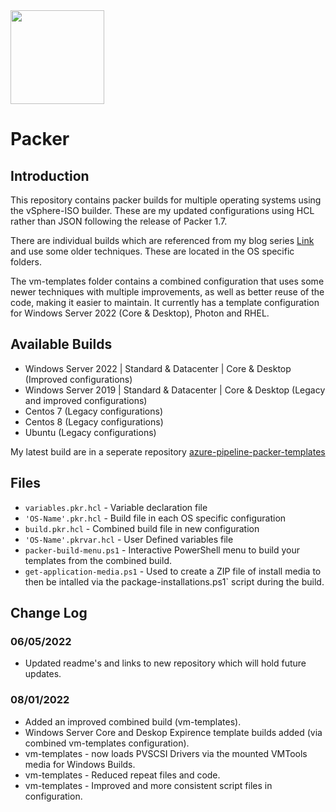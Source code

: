 <img src="https://github.com/smctighevcp/Packer/blob/main/packer-icon.svg" style="width:150px;height:150px;">

# Packer

## Introduction

 This repository contains packer builds for multiple operating systems using the vSphere-ISO builder.  These are my updated configurations using HCL rather than JSON following the release of Packer 1.7.

 There are individual builds which are referenced from my blog series [Link](https://stephanmctighe.com/2021/06/15/getting-started-with-packer-to-create-vsphere-templates-part-1/) and use some older techniques.  These are located in the OS specific folders.

 The vm-templates folder contains a combined configuration that uses some newer techniques with multiple improvements, as well as better reuse of the code, making it easier to maintain.  It currently has a template configuration for Windows Server 2022 (Core & Desktop), Photon and RHEL.

## Available Builds
* Windows Server 2022 | Standard & Datacenter | Core & Desktop (Improved configurations)
* Windows Server 2019 | Standard & Datacenter | Core & Desktop (Legacy and improved configurations)
* Centos 7 (Legacy configurations)
* Centos 8 (Legacy configurations)
* Ubuntu (Legacy configurations)

 My latest build are in a seperate repository [azure-pipeline-packer-templates](https://github.com/smctighevcp/azure-pipeline-packer-templates)

## Files
- `variables.pkr.hcl` - Variable declaration file
- `'OS-Name'.pkr.hcl` - Build file in each OS specific configuration
- `build.pkr.hcl` - Combined build file in new configuration
- `'OS-Name'.pkrvar.hcl` - User Defined variables file
- `packer-build-menu.ps1` - Interactive PowerShell menu to build your templates from the combined build.
- `get-application-media.ps1` - Used to create a ZIP file of install media to then be intalled via the package-installations.ps1` script during the build.

## Change Log

### 06/05/2022
* Updated readme's and links to new repository which will hold future updates.

### 08/01/2022
* Added an improved combined build (vm-templates).
* Windows Server Core and Deskop Expirence template builds added (via combined vm-templates configuration).
* vm-templates - now loads PVSCSI Drivers via the mounted VMTools media for Windows Builds.
* vm-templates - Reduced repeat files and code.
* vm-templates - Improved and more consistent script files in configuration.
